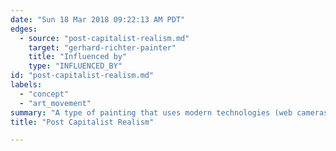 ```yaml
---
date: "Sun 18 Mar 2018 09:22:13 AM PDT"
edges:
  - source: "post-capitalist-realism.md"
    target: "gerhard-richter-painter"
    title: "Influenced by"
    type: "INFLUENCED_BY"
id: "post-capitalist-realism.md"
labels:
  - "concept"
  - "art_movement"
summary: "A type of painting that uses modern technologies (web cameras, digitally generated charts) as a viewpoint, but not as any formal technique"
title: "Post Capitalist Realism"

---
```


